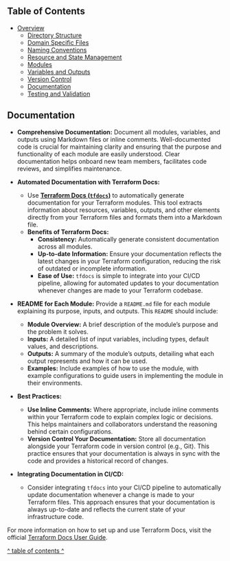 ## Table of Contents

- [Overview](../README.md)
  - [Directory Structure](./directory_structure.md)
  - [Domain Specific Files](./domain_specific_files.md)
  - [Naming Conventions](./naming_conventions.md#naming-conventions)
  - [Resource and State Management](./resource_and_state_management.md)
  - [Modules](./module.md)
  - [Variables and Outputs](./variables_and_outputs.md)
  - [Version Control](./version_control.md)
  - [Documentation](./documentation.md)
  - [Testing and Validation](./testing_and_validation.md)

## Documentation

- **Comprehensive Documentation:** Document all modules, variables, and outputs using Markdown files or inline comments. Well-documented code is crucial for maintaining clarity and ensuring that the purpose and functionality of each module are easily understood. Clear documentation helps onboard new team members, facilitates code reviews, and simplifies maintenance.

- **Automated Documentation with Terraform Docs:** 
  - Use **[Terraform Docs (`tfdocs`)](https://terraform-docs.io/user-guide/introduction/)** to automatically generate documentation for your Terraform modules. This tool extracts information about resources, variables, outputs, and other elements directly from your Terraform files and formats them into a Markdown file. 
  - **Benefits of Terraform Docs:**
    - **Consistency:** Automatically generate consistent documentation across all modules.
    - **Up-to-date Information:** Ensure your documentation reflects the latest changes in your Terraform configuration, reducing the risk of outdated or incomplete information.
    - **Ease of Use:** `tfdocs` is simple to integrate into your CI/CD pipeline, allowing for automated updates to your documentation whenever changes are made to your Terraform codebase.

- **README for Each Module:** Provide a `README.md` file for each module explaining its purpose, inputs, and outputs. This `README` should include:
  - **Module Overview:** A brief description of the module’s purpose and the problem it solves.
  - **Inputs:** A detailed list of input variables, including types, default values, and descriptions.
  - **Outputs:** A summary of the module’s outputs, detailing what each output represents and how it can be used.
  - **Examples:** Include examples of how to use the module, with example configurations to guide users in implementing the module in their environments.

- **Best Practices:**
  - **Use Inline Comments:** Where appropriate, include inline comments within your Terraform code to explain complex logic or decisions. This helps maintainers and collaborators understand the reasoning behind certain configurations.
  - **Version Control Your Documentation:** Store all documentation alongside your Terraform code in version control (e.g., Git). This practice ensures that your documentation is always in sync with the code and provides a historical record of changes.

- **Integrating Documentation in CI/CD:**
  - Consider integrating `tfdocs` into your CI/CD pipeline to automatically update documentation whenever a change is made to your Terraform files. This approach ensures that your documentation is always up-to-date and reflects the current state of your infrastructure code.

For more information on how to set up and use Terraform Docs, visit the official [Terraform Docs User Guide](https://terraform-docs.io/user-guide/introduction/).

[^ table of contents ^](#table-of-contents)